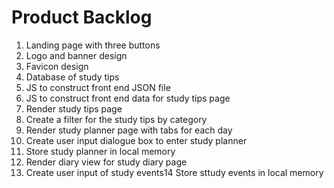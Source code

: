 # Product Backlog
1. Landing page with three buttons
2. Logo and banner design
3. Favicon design
4. Database of study tips
5. JS to construct front end JSON file
6. JS to construct front end data for study tips page
7. Render study tips page
8. Create a filter for the study tips by category
9. Render study planner page with tabs for each day
10. Create user input dialogue box to enter study planner
11. Store study planner in local memory
12. Render diary view for study diary page
13. Create user input of study events14 Store sttudy events in local memory